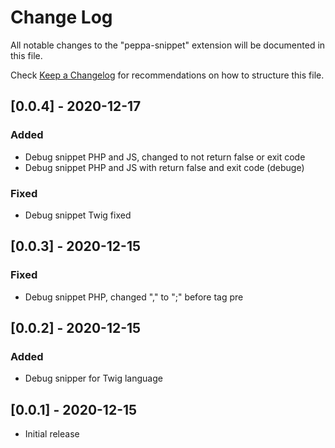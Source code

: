 # Change Log

All notable changes to the "peppa-snippet" extension will be documented in this file.

Check [Keep a Changelog](http://keepachangelog.com/) for recommendations on how to structure this file.

## [0.0.4] - 2020-12-17

### Added
- Debug snippet PHP and JS, changed to not return false or exit code
- Debug snippet PHP and JS with return false and exit code (debuge)

### Fixed
- Debug snippet Twig fixed

## [0.0.3] - 2020-12-15

### Fixed
- Debug snippet PHP, changed "," to ";" before tag pre

## [0.0.2] - 2020-12-15

### Added
- Debug snipper for Twig language

## [0.0.1] - 2020-12-15

- Initial release